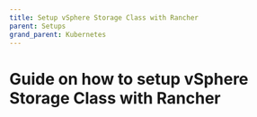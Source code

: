 ```yaml
---
title: Setup vSphere Storage Class with Rancher
parent: Setups
grand_parent: Kubernetes
---
```



# Guide on how to setup vSphere Storage Class with Rancher